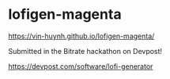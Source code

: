# lofigen-magenta
https://vin-huynh.github.io/lofigen-magenta/

Submitted in the Bitrate hackathon on Devpost!

https://devpost.com/software/lofi-generator
